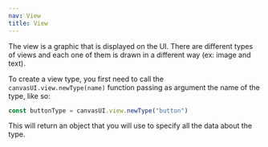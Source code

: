 ```yaml
---
nav: View
title: View
---
```


The view is a graphic that is displayed on the UI. There are different types of views and each one of them is drawn in a different way (ex: image and text).

To create a view type, you first need to call the `canvasUI.view.newType(name)` function passing as argument the name of the type, like so:

```javascript
const buttonType = canvasUI.view.newType("button")
```

This will return an object that you will use to specify all the data about the type.
